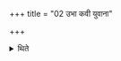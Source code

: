 +++
title = "02 उभा कवी युवाना"

+++

<details><summary>थिते</summary>

उभा कवी युवाना सत्या ता धर्मणस्पती । सत्यस्य धर्मणस्पते वि सख्यानि सृजामह इति तानूनप्त्रिणः सख्यानि विसृजन्ते २
</details>

